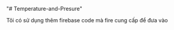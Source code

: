 "# Temperature-and-Presure" 

Tôi có sử dụng thêm firebase 
code mà fire cung cấp để đưa vào <script>

<script type="module">
  // Import the functions you need from the SDKs you need
  import { initializeApp } from "https://www.gstatic.com/firebasejs/10.14.1/firebase-app.js";
  import { getAnalytics } from "https://www.gstatic.com/firebasejs/10.14.1/firebase-analytics.js";
  // TODO: Add SDKs for Firebase products that you want to use
  // https://firebase.google.com/docs/web/setup#available-libraries

  // Your web app's Firebase configuration
  // For Firebase JS SDK v7.20.0 and later, measurementId is optional
  const firebaseConfig = {
    apiKey: "AIzaSyDJCWSZBHE6tV2KfDfa2ut5QIrUIW2V-Ck",
    authDomain: "handhtheboxdemo.firebaseapp.com",
    projectId: "handhtheboxdemo",
    storageBucket: "handhtheboxdemo.appspot.com",
    messagingSenderId: "493679797746",
    appId: "1:493679797746:web:1e4765b0838b44988d776b",
    measurementId: "G-2FSMGRNHX8"
  };

  // Initialize Firebase
  const app = initializeApp(firebaseConfig);
  const analytics = getAnalytics(app);
</script>


